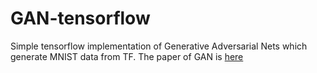 # GAN-tensorflow

Simple tensorflow implementation of Generative Adversarial Nets which generate MNIST data from TF. 
The paper of GAN is [here](https://arxiv.org/pdf/1406.2661.pdf)
